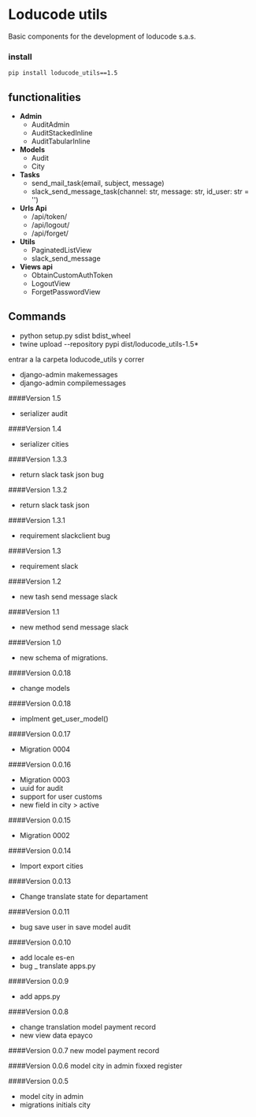 # Loducode utils

Basic components for the development of loducode s.a.s.

### install

`pip install loducode_utils==1.5`

## functionalities

- **Admin**
    - AuditAdmin
    - AuditStackedInline
    - AuditTabularInline
- **Models**
    - Audit
    - City  
- **Tasks**
    - send_mail_task(email, subject, message)
    - slack_send_message_task(channel: str, message: str, id_user: str = '')
- **Urls Api**
    - /api/token/
    - /api/logout/
    - /api/forget/
- **Utils**
    - PaginatedListView
    - slack_send_message
- **Views api**
    - ObtainCustomAuthToken
    - LogoutView
    - ForgetPasswordView

## Commands

- python setup.py sdist bdist_wheel
- twine upload --repository pypi dist/loducode_utils-1.5*

entrar a la carpeta loducode_utils y correr
- django-admin makemessages
- django-admin compilemessages

####Version 1.5
- serializer audit

####Version 1.4
- serializer cities

####Version 1.3.3
- return slack task json bug

####Version 1.3.2
- return slack task json

####Version 1.3.1
- requirement slackclient bug

####Version 1.3
- requirement slack

####Version 1.2
- new tash send message slack

####Version 1.1
- new method send message slack

####Version 1.0
- new schema of migrations.

####Version 0.0.18
- change models  

####Version 0.0.18
- implment get_user_model()

####Version 0.0.17
- Migration 0004

####Version 0.0.16
- Migration 0003
- uuid for audit
- support for user customs
- new field in city > active

####Version 0.0.15
- Migration 0002

####Version 0.0.14
- Import export cities

####Version 0.0.13
- Change translate state for departament

####Version 0.0.11
- bug save user in save model audit

####Version 0.0.10
- add locale es-en
- bug _ translate apps.py

####Version 0.0.9
- add apps.py

####Version 0.0.8
- change translation model payment record
- new view data epayco

####Version 0.0.7
new model payment record

####Version 0.0.6
model city in admin fixxed register

####Version 0.0.5

- model city in admin
- migrations initials city
